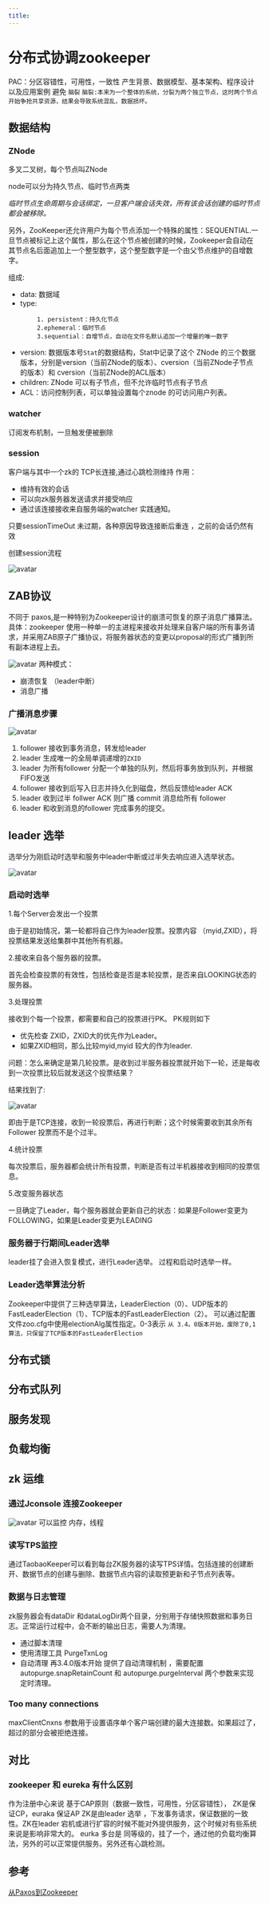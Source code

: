```yaml
---
title:
---
```

# 分布式协调zookeeper

PAC：分区容错性，可用性，一致性
产生背景、数据模型、基本架构、程序设计以及应用案例 避免 `脑裂`
``
脑裂:本来为一个整体的系统，分裂为两个独立节点，这时两个节点开始争抢共享资源，结果会导致系统混乱，数据损坏。
``
## 数据结构

### ZNode
多叉二叉树，每个节点叫ZNode

node可以分为持久节点、临时节点两类

_临时节点生命周期与会话绑定，一旦客户端会话失效，所有该会话创建的临时节点都会被移除。_

另外，ZooKeeper还允许用户为每个节点添加一个特殊的属性：SEQUENTIAL.一旦节点被标记上这个属性，那么在这个节点被创建的时候，Zookeeper会自动在其节点名后面追加上一个整型数字，这个整型数字是一个由父节点维护的自增数字。

组成:
- data: 数据域
- type:
```
        1. persistent：持久化节点
        2.ephemeral：临时节点
        3.sequential：自增节点，自动在文件名默认追加一个增量的唯一数字
```
- version: 数据版本号` Stat `的数据结构，Stat中记录了这个 ZNode 的三个数据版本，分别是version（当前ZNode的版本）、cversion（当前ZNode子节点的版本）和 cversion（当前ZNode的ACL版本）
- children: ZNode 可以有子节点，但不允许临时节点有子节点
- ACL：访问控制列表，可以单独设置每个znode 的可访问用户列表。

### watcher
订阅发布机制，一旦触发便被删除
### session
客户端与其中一个zk的 TCP长连接,通过心跳检测维持
作用：

- 维持有效的会话
- 可以向zk服务器发送请求并接受响应
- 通过该连接接收来自服务端的watcher 实践通知。

只要sessionTimeOut 未过期，各种原因导致连接断后重连 ，之前的会话仍然有效

创建session流程

![avatar](../../ImgSource/zk_session_create.png)

## ZAB协议
不同于 paxos,是一种特别为Zookeeper设计的崩溃可恢复的原子消息广播算法。
具体：zookeeper 使用一种单一的主进程来接收并处理来自客户端的所有事务请求，并采用ZAB原子广播协议，将服务器状态的变更以proposal的形式广播到所有副本进程上去。

![avatar](../../ImgSource/ZAB.png)
两种模式：

- 崩溃恢复 （leader中断）
- 消息广播

### 广播消息步骤
![avatar](../../ImgSource/ZK-guangbo.png)
1. follower 接收到事务消息，转发给leader
2. leader 生成唯一的全局单调递增的`ZXID`
3. leader 为所有follower 分配一个单独的队列，然后将事务放到队列，并根据FIFO发送
4. follower 接收到后写入日志并持久化到磁盘，然后反馈给leader ACK
5. leader 收到过半 follwer ACK 则广播 commit 消息给所有 follower
6. leader 和收到消息的follower 完成事务的提交。

## leader 选举
选举分为刚启动时选举和服务中leader中断或过半失去响应进入选举状态。

![avatar](../../ImgSource/zk_leader_xuanju.png)
### 启动时选举
1.每个Server会发出一个投票

   由于是初始情况，第一轮都将自己作为leader投票。投票内容 （myid,ZXID），将投票结果发送给集群中其他所有机器。

2.接收来自各个服务器的投票。 

 首先会检查投票的有效性，包括检查是否是本轮投票，是否来自LOOKING状态的服务器。

3.处理投票

接收到个每一个投票，都需要和自己的投票进行PK。 PK规则如下
- 优先检查 ZXID，ZXID大的优先作为Leader。
- 如果ZXID相同，那么比较myid,myid 较大的作为leader.

问题：怎么来确定是第几轮投票。是收到过半服务器投票就开始下一轮，还是每收到一次投票比较后就发送这个投票结果？

结果找到了:

![avatar](../../ImgSource/zk_leader_xuanjulunci.png)

即由于是TCP连接，收到一轮投票后，再进行判断；这个时候需要收到其余所有Follower 投票而不是个过半。

4.统计投票

每次投票后，服务器都会统计所有投票，判断是否有过半机器接收到相同的投票信息。

5.改变服务器状态

一旦确定了Leader，每个服务器就会更新自己的状态：如果是Follower变更为FOLLOWING，如果是Leader变更为LEADING

### 服务器于行期间Leader选举

leader挂了会进入恢复模式，进行Leader选举。 过程和启动时选举一样。

### Leader选举算法分析
Zookeeper中提供了三种选举算法，LeaderElection（0）、UDP版本的FastLeaderElection（1）、TCP版本的FastLeaderElection（2）。 可以通过配置文件zoo.cfg中使用electionAlg属性指定。0-3表示 
`从 3.4。0版本开始，废除了0,1算法，只保留了TCP版本的FastLeaderElection`

## 分布式锁

## 分布式队列


## 服务发现 
## 负载均衡

## zk 运维
### 通过Jconsole 连接Zookeeper
![avatar](../../ImgSource/zk_JConsole_connect.png)
可以监控 内存，线程

### 读写TPS监控
通过TaobaoKeeper可以看到每台ZK服务器的读写TPS详情。包括连接的创建断开、数据节点的创建与删除、数据节点内容的读取预更新和子节点列表等。

### 数据与日志管理
zk服务器会有dataDir 和dataLogDir两个目录，分别用于存储快照数据和事务日志。正常运行过程中，会不断的输出日志，需要人为清理。
- 通过脚本清理
- 使用清理工具 PurgeTxnLog
- 自动清理 再3.4.0版本开始 提供了自动清理机制 ，需要配置autopurge.snapRetainCount 和 autopurge.purgeInterval 两个参数来实现定时清理。

### Too many connections 
maxClientCnxns 参数用于设置语序单个客户端创建的最大连接数。如果超过了，超过的部分会被拒绝连接。


## 对比
### zookeeper 和 eureka 有什么区别
作为注册中心来说 基于CAP原则（数据一致性，可用性，分区容错性），
ZK是保证CP，euraka 保证AP
ZK是由leader 选举 ，下发事务请求，保证数据的一致性。ZK在leader 宕机或进行扩容的时候不能对外提供服务，这个时候对有些系统来说是影响非常大的。
eurka 多台是 同等级的，挂了一个，通过他的负载均衡算法，另外的可以正常提供服务。另外还有心跳检测。



## 参考 
[从Paxos到Zookeeper](https://zhuanlan.zhihu.com/p/69246172)